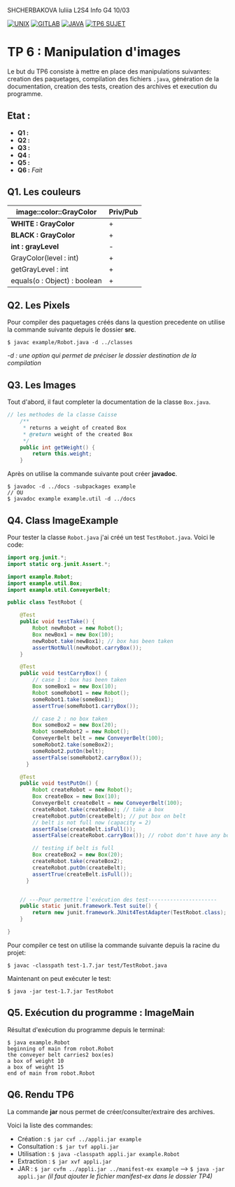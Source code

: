 SHCHERBAKOVA Iuliia
L2S4 Info G4
10/03

[![UNIX](https://img.shields.io/badge/unix-commands-009999.svg)](https://www.tjhsst.edu/~dhyatt/superap/unixcmd.html)
[![GITLAB](https://img.shields.io/badge/gitlab-documentation-33CCCC.svg)](https://docs.gitlab.com)
[![JAVA](https://img.shields.io/badge/java-documentation-00FFCC.svg)](https://docs.oracle.com/javase/8/)
[![TP6 SUJET](https://img.shields.io/badge/tp6-manipulation%20d'images-99FFCC.svg)](http://www.fil.univ-lille1.fr/%7Eroutier/enseignement/licence/poo/tdtp/image.pdf)


# TP 6 : Manipulation d'images

Le but du TP6 consiste à mettre en place des manipulations suivantes: creation des paquetages, compilation des fichiers `.java`, génération de la documentation, creation des tests, creation des archives et execution du programme.

## Etat :

  * **Q1 :**
  * **Q2 :**
  * **Q3 :**
  * **Q4 :**
  * **Q5 :**
  * **Q6 :** *Fait*

## Q1. Les couleurs

| image::color::GrayColor  | Priv/Pub | 
| ------------- | -------| 
| **WHITE  : GrayColor**  | + | 
| **BLACK : GrayColor**  | + | 
| **int : grayLevel**  | - | 
| GrayColor(level : int)  | + | 
| getGrayLevel : int  | + | 
| equals(o : Object) : boolean  | + | 

## Q2. Les Pixels
Pour compiler des paquetages créés dans la question precedente on utilise la commande suivante depuis le dossier **src**.

```
$ javac example/Robot.java -d ../classes
```
*-d : une option qui permet de préciser le dossier destination de la compilation*

## Q3. Les Images
Tout d'abord, il faut completer la documentation de la classe `Box.java`.

```java
// les methodes de la classe Caisse
    /**
     * returns a weight of created Box
     * @return weight of the created Box
     */
    public int getWeight() {
        return this.weight;
    }
```

Après on utilise la commande suivante pout créer **javadoc**.

```
$ javadoc -d ../docs -subpackages example
// OU
$ javadoc example example.util -d ../docs
```

## Q4. Class ImageExample
Pour tester la classe `Robot.java` j'ai créé un test `TestRobot.java`. Voici le code:

```java
import org.junit.*;
import static org.junit.Assert.*;

import example.Robot;
import example.util.Box;
import example.util.ConveyerBelt;

public class TestRobot {

    @Test
    public void testTake() {
        Robot newRobot = new Robot();
        Box newBox1 = new Box(10);
        newRobot.take(newBox1); // box has been taken
        assertNotNull(newRobot.carryBox());
    }

    @Test
    public void testCarryBox() {
        // case 1 : box has been taken
        Box someBox1 = new Box(10);
        Robot someRobot1 = new Robot();
        someRobot1.take(someBox1);
        assertTrue(someRobot1.carryBox());

        // case 2 : no box taken
        Box someBox2 = new Box(20);
        Robot someRobot2 = new Robot();
        ConveyerBelt belt = new ConveyerBelt(100);
        someRobot2.take(someBox2);
        someRobot2.putOn(belt);
        assertFalse(someRobot2.carryBox());
      }

    @Test
    public void testPutOn() {
        Robot createRobot = new Robot();
        Box createBox = new Box(10);
        ConveyerBelt createBelt = new ConveyerBelt(100);
        createRobot.take(createBox); // take a box
        createRobot.putOn(createBelt); // put box on belt
        // belt is not full now (capacity = 2)
        assertFalse(createBelt.isFull());
        assertFalse(createRobot.carryBox()); // robot don't have any box now

        // testing if belt is full
        Box createBox2 = new Box(20);
        createRobot.take(createBox2);
        createRobot.putOn(createBelt);
        assertTrue(createBelt.isFull());
      }


    // ---Pour permettre l'exécution des test----------------------
    public static junit.framework.Test suite() {
        return new junit.framework.JUnit4TestAdapter(TestRobot.class);
    }

}

```

Pour compiler ce test on utilise la commande suivante depuis la racine du projet:

```
$ javac -classpath test-1.7.jar test/TestRobot.java
```

Maintenant on peut exécuter le test:

```
$ java -jar test-1.7.jar TestRobot
```

## Q5. Exécution du programme : ImageMain

Résultat d'exécution du programme depuis le terminal:

```
$ java example.Robot
beginning of main from robot.Robot
the conveyer belt carries2 box(es)
a box of weight 10
a box of weight 15
end of main from robot.Robot
```

## Q6. Rendu TP6

La commande **jar** nous permet de créer/consulter/extraire des archives.

Voici la liste des commandes:

* Création : `$ jar cvf ../appli.jar example`
* Consultation : `$ jar tvf appli.jar`
* Utilisation : `$ java -classpath appli.jar example.Robot`
* Extraction : `$ jar xvf appli.jar`
* JAR : `$ jar cvfm ../appli.jar ../manifest-ex example` --> `$ java -jar appli.jar`
*(il faut ajouter le fichier manifest-ex dans le dossier TP4)*
